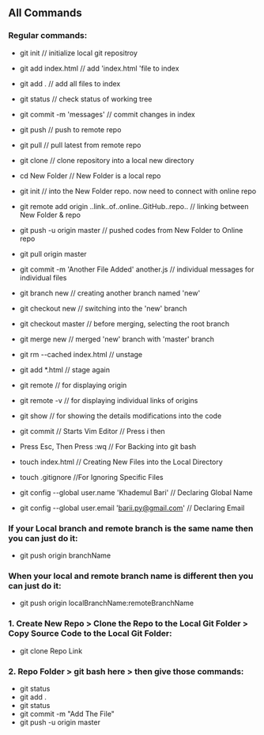 ## All Commands

### Regular commands:
* git init // initialize local git repositroy 
* git add index.html // add 'index.html 'file to index
* git add . // add all files to index
* git status // check status of working tree
* git commit -m 'messages' // commit changes in index
* git push // push to remote repo
* git pull // pull latest from remote repo
* git clone // clone repository into a local new directory



* cd New Folder // New Folder is a local repo	
* git init // into the New Folder repo. now need to connect with online repo 
* git remote add origin ..link..of..online..GitHub..repo.. // linking between New Folder & repo 
* git push -u origin master // pushed codes from New Folder to Online repo
* git pull origin master
* git commit -m 'Another File Added' another.js // individual messages for individual files

* git branch new // creating another branch named 'new'
* git checkout new // switching into the 'new' branch
* git checkout master // before merging, selecting the root branch
* git merge new // merged 'new' branch with 'master' branch

* git rm --cached index.html // unstage
* git add *.html // stage again   

* git remote // for displaying origin
* git remote -v // for displaying individual links of origins
* git show // for showing the details modifications into the code

* git commit // Starts Vim Editor // Press i then 
* Press Esc, Then Press :wq // For Backing into git bash 

* touch index.html // Creating New Files into the Local Directory
* touch .gitignore //For Ignoring Specific Files    

* git config --global user.name 'Khademul Bari' // Declaring Global Name
* git config --global user.email 'barii.py@gmail.com' // Declaring Email

### If your Local branch and remote branch is the same name then you can just do it:
* git push origin branchName

### When your local and remote branch name is different then you can just do it:
* git push origin localBranchName:remoteBranchName

### 1. Create New Repo > Clone the Repo to the Local Git Folder > Copy Source Code to the Local Git Folder:
* git clone Repo Link

### 2. Repo Folder > git bash here > then give those commands:

* git status
* git add .
* git status
* git commit -m "Add The File"
* git push -u origin master

